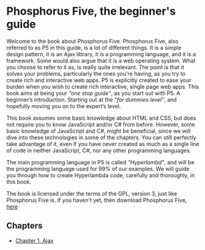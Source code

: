 # Phosphorus Five, the beginner's guide

Welcome to the book about Phosphorus Five. Phosphorus Five, also referred to as P5 in this guide, is a lot of different things. It is a simple design pattern, it is an Ajax library, it is a programming language, and it is a framework. Some would also argue that it is a web operating system. What you choose to refer to it as, is really quite irrelevant. The point is that it solves your problems, particularly the ones you’re having, as you try to create rich and interactive web apps. P5 is explicitly created to ease your burden when you wish to create rich interactive, single page web apps. This book aims at being your _“one stop guide”_, as you start out with P5. A beginner’s introduction. Starting out at the _“for dummies level”_, and hopefully moving you on to the expert’s level.

This book assumes some basic knowledge about HTML and CSS, but does not require you to know JavaScript and/or C# from before. However, some basic knowledge of JavaScript and C#, might be beneficial, since we will dive into these technologies in some of the chapters. You can still perfectly take advantage of it, even if you have never created as much as a single line of code in neither JavaScript, C#, nor any other programming languages.

The main programming language in P5 is called *"Hyperlambd"*, and will be the programming language used for 99% of our examples. We will guide you through how to create Hyperlambda code, carefully and thoroughly, in this book.

The book is licensed under the terms of the GPL, version 3, just like Phosphorus Five is. If you haven't yet, then download Phosphorus Five, [here](https://github.com/polterguy/phosphorusfive)

## Chapters

- [Chapter 1, Ajax](chapter-1.md)
